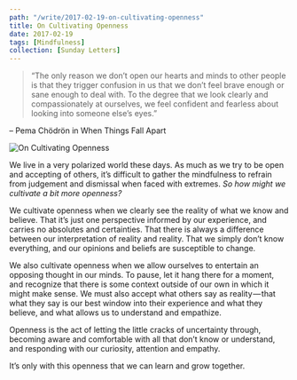 ```yaml
---
path: "/write/2017-02-19-on-cultivating-openness"
title: On Cultivating Openness
date: 2017-02-19
tags: [Mindfulness]
collection: [Sunday Letters]
---
```


> “The only reason we don’t open our hearts and minds to other people is that they trigger confusion in us that we don’t feel brave enough or sane enough to deal with. To the degree that we look clearly and compassionately at ourselves, we feel confident and fearless about looking into someone else’s eyes.”

– Pema Chödrön in When Things Fall Apart

![On Cultivating Openness](./img/february-19-fb.jpg)

We live in a very polarized world these days. As much as we try to be open and accepting of others, it’s difficult to gather the mindfulness to refrain from judgement and dismissal when faced with extremes. _So how might we cultivate a bit more openness?_

We cultivate openness when we clearly see the reality of what we know and believe. That it’s just one perspective informed by our experience, and carries no absolutes and certainties. That there is always a difference between our interpretation of reality and reality. That we simply don’t know everything, and our opinions and beliefs are susceptible to change.

We also cultivate openness when we allow ourselves to entertain an opposing thought in our minds. To pause, let it hang there for a moment, and recognize that there is some context outside of our own in which it might make sense. We must also accept what others say as reality — that what they say is our best window into their experience and what they believe, and what allows us to understand and empathize.

Openness is the act of letting the little cracks of uncertainty through, becoming aware and comfortable with all that don’t know or understand, and responding with our curiosity, attention and empathy.

It’s only with this openness that we can learn and grow together.
